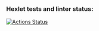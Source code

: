 ### Hexlet tests and linter status:
[![Actions Status](https://github.com/maxkhog/php-project-lvl1/workflows/hexlet-check/badge.svg)](https://github.com/maxkhog/php-project-lvl1/actions)
